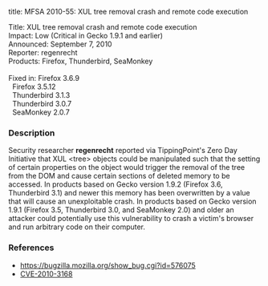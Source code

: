 title: MFSA 2010-55: XUL tree removal crash and remote code execution

<p>
<span class="label">Title:</span>      XUL tree removal crash and remote code execution<br/>
<span class="label">Impact:</span>     Low (Critical in Gecko 1.9.1 and earlier)<br/>
<span class="label">Announced:</span>  September 7, 2010<br/>
<span class="label">Reporter:</span>   regenrecht<br/>
<span class="label">Products:</span>   Firefox, Thunderbird, SeaMonkey<br/>
<br/>
<span class="label">Fixed in:</span>   Firefox 3.6.9<br/>
<span class="label">&#160;</span>      Firefox 3.5.12<br/>
<span class="label">&#160;</span>      Thunderbird 3.1.3<br/>
<span class="label">&#160;</span>      Thunderbird 3.0.7<br/>
<span class="label">&#160;</span>      SeaMonkey 2.0.7<br/>
</p>


<h3>Description</h3>

<p>Security researcher <strong>regenrecht</strong> reported via
TippingPoint's Zero Day Initiative that XUL &lt;tree&gt; objects could
be manipulated such that the setting of certain properties on the
object would trigger the removal of the tree from the DOM and cause
certain sections of deleted memory to be accessed.  In products based on
Gecko version 1.9.2 (Firefox 3.6, Thunderbird 3.1) and newer
this memory has been overwritten by a value that will cause an
unexploitable crash. In products based on Gecko version 1.9.1 (Firefox 3.5,
Thunderbird 3.0, and SeaMonkey 2.0) and older an attacker could
potentially use this vulnerability to crash a victim's browser and run
arbitrary code on their computer.</p>

<h3>References</h3>

<ul>
  <li><a href="https://bugzilla.mozilla.org/show_bug.cgi?id=576075">https://bugzilla.mozilla.org/show_bug.cgi?id=576075</a></li>
  <li><a class="ex-ref" href="http://cve.mitre.org/cgi-bin/cvename.cgi?name=CVE-2010-3168">CVE-2010-3168</a></li>
</ul>




